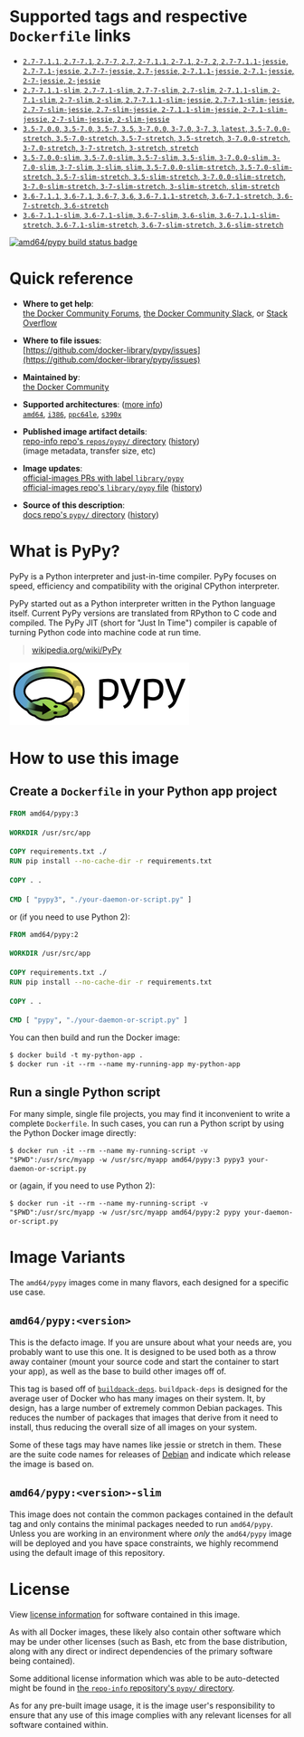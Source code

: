 <!--

********************************************************************************

WARNING:

    DO NOT EDIT "pypy/README.md"

    IT IS AUTO-GENERATED

    (from the other files in "pypy/" combined with a set of templates)

********************************************************************************

-->

# Supported tags and respective `Dockerfile` links

-	[`2.7-7.1.1`, `2.7-7.1`, `2.7-7`, `2.7`, `2-7.1.1`, `2-7.1`, `2-7`, `2`, `2.7-7.1.1-jessie`, `2.7-7.1-jessie`, `2.7-7-jessie`, `2.7-jessie`, `2-7.1.1-jessie`, `2-7.1-jessie`, `2-7-jessie`, `2-jessie`](https://github.com/docker-library/pypy/blob/77b18a3a18c4b3e7d0ac04fb816d0778d612f8c0/2.7/Dockerfile)
-	[`2.7-7.1.1-slim`, `2.7-7.1-slim`, `2.7-7-slim`, `2.7-slim`, `2-7.1.1-slim`, `2-7.1-slim`, `2-7-slim`, `2-slim`, `2.7-7.1.1-slim-jessie`, `2.7-7.1-slim-jessie`, `2.7-7-slim-jessie`, `2.7-slim-jessie`, `2-7.1.1-slim-jessie`, `2-7.1-slim-jessie`, `2-7-slim-jessie`, `2-slim-jessie`](https://github.com/docker-library/pypy/blob/77b18a3a18c4b3e7d0ac04fb816d0778d612f8c0/2.7/slim/Dockerfile)
-	[`3.5-7.0.0`, `3.5-7.0`, `3.5-7`, `3.5`, `3-7.0.0`, `3-7.0`, `3-7`, `3`, `latest`, `3.5-7.0.0-stretch`, `3.5-7.0-stretch`, `3.5-7-stretch`, `3.5-stretch`, `3-7.0.0-stretch`, `3-7.0-stretch`, `3-7-stretch`, `3-stretch`, `stretch`](https://github.com/docker-library/pypy/blob/48c5dd4cb72a73043c1559e77e6f15975fe9fd20/3.5/Dockerfile)
-	[`3.5-7.0.0-slim`, `3.5-7.0-slim`, `3.5-7-slim`, `3.5-slim`, `3-7.0.0-slim`, `3-7.0-slim`, `3-7-slim`, `3-slim`, `slim`, `3.5-7.0.0-slim-stretch`, `3.5-7.0-slim-stretch`, `3.5-7-slim-stretch`, `3.5-slim-stretch`, `3-7.0.0-slim-stretch`, `3-7.0-slim-stretch`, `3-7-slim-stretch`, `3-slim-stretch`, `slim-stretch`](https://github.com/docker-library/pypy/blob/48c5dd4cb72a73043c1559e77e6f15975fe9fd20/3.5/slim/Dockerfile)
-	[`3.6-7.1.1`, `3.6-7.1`, `3.6-7`, `3.6`, `3.6-7.1.1-stretch`, `3.6-7.1-stretch`, `3.6-7-stretch`, `3.6-stretch`](https://github.com/docker-library/pypy/blob/77b18a3a18c4b3e7d0ac04fb816d0778d612f8c0/3.6/Dockerfile)
-	[`3.6-7.1.1-slim`, `3.6-7.1-slim`, `3.6-7-slim`, `3.6-slim`, `3.6-7.1.1-slim-stretch`, `3.6-7.1-slim-stretch`, `3.6-7-slim-stretch`, `3.6-slim-stretch`](https://github.com/docker-library/pypy/blob/77b18a3a18c4b3e7d0ac04fb816d0778d612f8c0/3.6/slim/Dockerfile)

[![amd64/pypy build status badge](https://img.shields.io/jenkins/s/https/doi-janky.infosiftr.net/job/multiarch/job/amd64/job/pypy.svg?label=amd64/pypy%20%20build%20job)](https://doi-janky.infosiftr.net/job/multiarch/job/amd64/job/pypy/)

# Quick reference

-	**Where to get help**:  
	[the Docker Community Forums](https://forums.docker.com/), [the Docker Community Slack](https://blog.docker.com/2016/11/introducing-docker-community-directory-docker-community-slack/), or [Stack Overflow](https://stackoverflow.com/search?tab=newest&q=docker)

-	**Where to file issues**:  
	[https://github.com/docker-library/pypy/issues](https://github.com/docker-library/pypy/issues)

-	**Maintained by**:  
	[the Docker Community](https://github.com/docker-library/pypy)

-	**Supported architectures**: ([more info](https://github.com/docker-library/official-images#architectures-other-than-amd64))  
	[`amd64`](https://hub.docker.com/r/amd64/pypy/), [`i386`](https://hub.docker.com/r/i386/pypy/), [`ppc64le`](https://hub.docker.com/r/ppc64le/pypy/), [`s390x`](https://hub.docker.com/r/s390x/pypy/)

-	**Published image artifact details**:  
	[repo-info repo's `repos/pypy/` directory](https://github.com/docker-library/repo-info/blob/master/repos/pypy) ([history](https://github.com/docker-library/repo-info/commits/master/repos/pypy))  
	(image metadata, transfer size, etc)

-	**Image updates**:  
	[official-images PRs with label `library/pypy`](https://github.com/docker-library/official-images/pulls?q=label%3Alibrary%2Fpypy)  
	[official-images repo's `library/pypy` file](https://github.com/docker-library/official-images/blob/master/library/pypy) ([history](https://github.com/docker-library/official-images/commits/master/library/pypy))

-	**Source of this description**:  
	[docs repo's `pypy/` directory](https://github.com/docker-library/docs/tree/master/pypy) ([history](https://github.com/docker-library/docs/commits/master/pypy))

# What is PyPy?

PyPy is a Python interpreter and just-in-time compiler. PyPy focuses on speed, efficiency and compatibility with the original CPython interpreter.

PyPy started out as a Python interpreter written in the Python language itself. Current PyPy versions are translated from RPython to C code and compiled. The PyPy JIT (short for "Just In Time") compiler is capable of turning Python code into machine code at run time.

> [wikipedia.org/wiki/PyPy](https://en.wikipedia.org/wiki/PyPy)

![logo](https://raw.githubusercontent.com/docker-library/docs/ff804ee81e3f94dab5cd207a0a0504e5e67606dd/pypy/logo.png)

# How to use this image

## Create a `Dockerfile` in your Python app project

```dockerfile
FROM amd64/pypy:3

WORKDIR /usr/src/app

COPY requirements.txt ./
RUN pip install --no-cache-dir -r requirements.txt

COPY . .

CMD [ "pypy3", "./your-daemon-or-script.py" ]
```

or (if you need to use Python 2):

```dockerfile
FROM amd64/pypy:2

WORKDIR /usr/src/app

COPY requirements.txt ./
RUN pip install --no-cache-dir -r requirements.txt

COPY . .

CMD [ "pypy", "./your-daemon-or-script.py" ]
```

You can then build and run the Docker image:

```console
$ docker build -t my-python-app .
$ docker run -it --rm --name my-running-app my-python-app
```

## Run a single Python script

For many simple, single file projects, you may find it inconvenient to write a complete `Dockerfile`. In such cases, you can run a Python script by using the Python Docker image directly:

```console
$ docker run -it --rm --name my-running-script -v "$PWD":/usr/src/myapp -w /usr/src/myapp amd64/pypy:3 pypy3 your-daemon-or-script.py
```

or (again, if you need to use Python 2):

```console
$ docker run -it --rm --name my-running-script -v "$PWD":/usr/src/myapp -w /usr/src/myapp amd64/pypy:2 pypy your-daemon-or-script.py
```

# Image Variants

The `amd64/pypy` images come in many flavors, each designed for a specific use case.

## `amd64/pypy:<version>`

This is the defacto image. If you are unsure about what your needs are, you probably want to use this one. It is designed to be used both as a throw away container (mount your source code and start the container to start your app), as well as the base to build other images off of.

This tag is based off of [`buildpack-deps`](https://hub.docker.com/_/buildpack-deps/). `buildpack-deps` is designed for the average user of Docker who has many images on their system. It, by design, has a large number of extremely common Debian packages. This reduces the number of packages that images that derive from it need to install, thus reducing the overall size of all images on your system.

Some of these tags may have names like jessie or stretch in them. These are the suite code names for releases of [Debian](https://wiki.debian.org/DebianReleases) and indicate which release the image is based on.

## `amd64/pypy:<version>-slim`

This image does not contain the common packages contained in the default tag and only contains the minimal packages needed to run `amd64/pypy`. Unless you are working in an environment where *only* the `amd64/pypy` image will be deployed and you have space constraints, we highly recommend using the default image of this repository.

# License

View [license information](https://bitbucket.org/pypy/pypy/src/c3ff0dd6252b6ba0d230f3624dbb4aab8973a1d0/LICENSE?at=default) for software contained in this image.

As with all Docker images, these likely also contain other software which may be under other licenses (such as Bash, etc from the base distribution, along with any direct or indirect dependencies of the primary software being contained).

Some additional license information which was able to be auto-detected might be found in [the `repo-info` repository's `pypy/` directory](https://github.com/docker-library/repo-info/tree/master/repos/pypy).

As for any pre-built image usage, it is the image user's responsibility to ensure that any use of this image complies with any relevant licenses for all software contained within.
